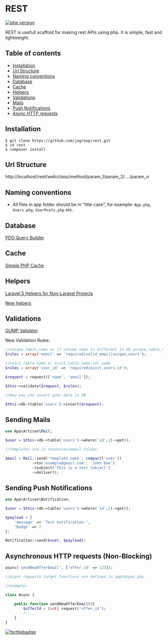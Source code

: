 REST 
========
[![php version](https://img.shields.io/badge/php-%3E%3D5.3-blue.svg)]()

REST is usefull scaffold for making rest APIs using php. It is simple, fast and lightweight.

Table of contents
-----------------
* [Installation](#installation)
* [Url Structure](#url-structure)
* [Naming conventions](#naming-conventions)
* [Database](#database)
* [Cache](#cache)
* [Helpers](#helpers)
* [Validations](#validations)
* [Mails](#sending-mails)
* [Push Notifications](#sending-push-notifications)
* [Async HTTP requests](#asynchronous-http-requests-non-blocking)

Installation
------------

```shell
$ git clone https://github.com/jagroop/rest.git
$ cd rest
$ composer install
```

Url Structure
-------------

http://localhost/rest/web/class/method/param_1/param_2/..../param_n

Naming conventions
------------------
* All files in app folder should be in "title case", for example: ```App.php```, ```Users.php```, ```UserPosts.php``` etc.

Database
--------

[PDO Query Builder](https://github.com/izniburak/PDOx/blob/master/DOCS.md)

Cache
-----

[Simple PHP Cache](https://github.com/cosenary/Simple-PHP-Cache)

Helpers
---------------

[Laravel 5 Helpers for Non-Laravel Projects](https://github.com/rappasoft/laravel-helpers)

[New helpers](https://github.com/jagroop/rest/blob/master/HELPERS.md)

Validations
-----------

[GUMP Validator](https://github.com/Wixel/GUMP)

New Validation Rules:

```php
//unique,table_name or if column name is different in db unique,table_name:col_name
$rules = array('email' => 'required|valid_email|unique,users');

//exist,table_name or exist,table_name:col_name
$rules = array('user_id' => 'required|exist,users:id');

$request = request(['name', 'email']);

$this->validate($request, $rules);

//Now you can insert your data in DB

$this->db->table('users')->insert($request);
```
 
Sending Mails
-------------

```php
use App\Artisan\Mail;

$user = $this->db->table('users')->where('id',1)->get();

//templates are in resources/email folder

$mail = Mail::send('template_name', compact('user'))
			->to('example@gmail.com', 'John Doe')
			->subject('This is a test subject')
			->deliver();
```

Sending Push Notifications
--------------------------

```php
use App\Artisan\Notification;

$user = $this->db->table('users')->where('id',1)->get();

$payload = [
	'message' => 'Test notification.',
	'badge' => 2
];

Notification::send($user, $payload);
```

Asynchronous HTTP requests (Non-Blocking)
-----------------------------------------

```php
async('sendNewOfferEmail', ['offer_id' => 123]);

//Async requests target functions are defined in app/Async.php

//example:

class Async {

	public function sendNewOfferEmail(){
		$offerId = (int) request('offer_id');
		//...
	}
}
```
[![forthebadge](http://forthebadge.com/images/badges/built-with-love.svg)](https://github.com/jagroop/rest)
